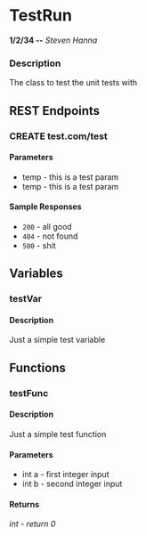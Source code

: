 # TestRun
**1/2/34 --** *Steven Hanna*

### Description 
 The class to test the unit tests with 

## REST Endpoints 
### CREATE test.com/test

#### Parameters 

- temp - this is a test param
- temp - this is a test param


#### Sample Responses 

- `200` - all good
- `404` - not found
- `500` - shit


## Variables 

### testVar

#### Description 
 Just a simple test variable 

## Functions 
### testFunc

#### Description 
 Just a simple test function 


#### Parameters 
 
- int a - first integer input 
- int b - second integer input 


#### Returns 
*int - return 0* 
